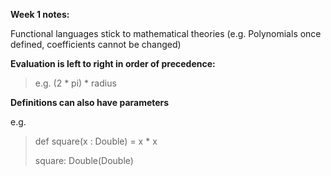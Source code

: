 **Week 1 notes:**

Functional languages stick to mathematical theories (e.g. Polynomials once defined, coefficients cannot be changed)

**Evaluation is left to right in order of precedence:**

> e.g. (2 * pi) * radius

**Definitions can also have parameters**

e.g.

> def square(x : Double) = x * x
> 
> square: Double(Double)
